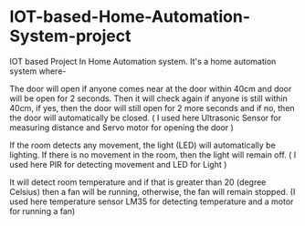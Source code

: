 # IOT-based-Home-Automation-System-project
IOT based Project In Home Automation system.
It's a home automation system where-

The door will open if anyone comes near at the door within 40cm and door will be open for 2 seconds. Then it will check again if anyone is still within 40cm, if yes, then the door will still open for 2 more seconds and if no, then the door will automatically be closed. ( I used here Ultrasonic Sensor for measuring distance and Servo motor for opening the door )

If the room detects any movement, the light (LED) will automatically be lighting. If there is no movement in the room, then the light will remain off. ( I used here PIR for detecting movement and LED for Light )

It will detect room temperature and if that is greater than 20 (degree Celsius) then a fan will be running, otherwise, the fan will remain stopped. (I used here temperature sensor LM35 for detecting temperature and a motor for running a fan)
